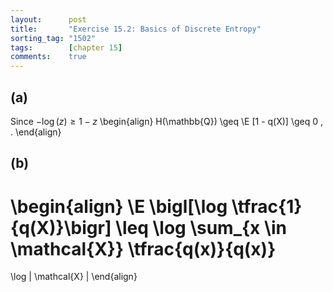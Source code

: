 ```yaml
---
layout:      post
title:       "Exercise 15.2: Basics of Discrete Entropy"
sorting_tag: "1502"
tags:        [chapter 15]
comments:    true
---
```


## (a)

Since $- \log (z) \geq 1 - z$
\begin{align}
  H(\mathbb{Q}) \geq \E [1 - q(X)] \geq 0 \, .
\end{align}


## (b)

\begin{align}
  \E \bigl[\log \tfrac{1}{q(X)}\bigr]
  \leq
  \log \sum_{x \in \mathcal{X}} \tfrac{q(x)}{q(x)}
  =
  \log | \mathcal{X} |
\end{align}
